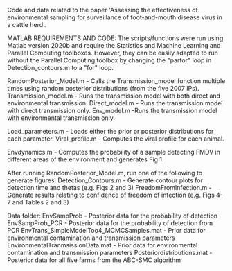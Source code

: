 
Code and data related to the paper 'Assessing the effectiveness of environmental sampling for surveillance of foot-and-mouth disease virus in a cattle herd'.

MATLAB REQUIREMENTS AND CODE:
The scripts/functions were run using Matlab version 2020b and require the Statistics and Machine Learning and Parallel Computing toolboxes. 
However, they can be easily adapted to run without the Parallel Computing toolbox by changing the "parfor" loop in Detection_contours.m to a "for" loop.

RandomPosterior_Model.m - Calls the Transmission_model function multiple times using random posterior distributions (from the five 2007 IPs).
Transmission_model.m - Runs the transmission model with both direct and environmental transmission.
Direct_model.m - Runs the transmission model with direct transmission only.
Env_model.m -Runs the transmission model with environmental transmission only.

Load_parameters.m - Loads either the prior or posterior distributions for each parameter.
Viral_profile.m - Computes the viral profile for each animal.

Envdynamics.m - Computes the probability of a sample detecting FMDV in different areas of the environment and generates Fig 1.

After running RandomPosterior_Model.m, run one of the following to generate figures:
Detection_Contours.m - Generate contour plots for detection time and thetas (e.g. Figs 2 and 3)
FreedomFromInfection.m - Generate results relating to confidence of freedom of infection (e.g. Figs 4-7 and Tables 2 and 3)

Data folder:
EnvSampProb - Posterior data for the probability of detection
EnvSampProb_PCR - Posterior data for the probability of detection from PCR
EnvTrans_SimpleModelToo4_MCMCSamples.mat - Prior data for environmental contamination and transmission parameters
EnvironmentalTranmsissionData.mat - Prior data for environmental contamination and transmission parameters
Posteriordistributions.mat - Posterior data for all five farms from the ABC-SMC algorithm
